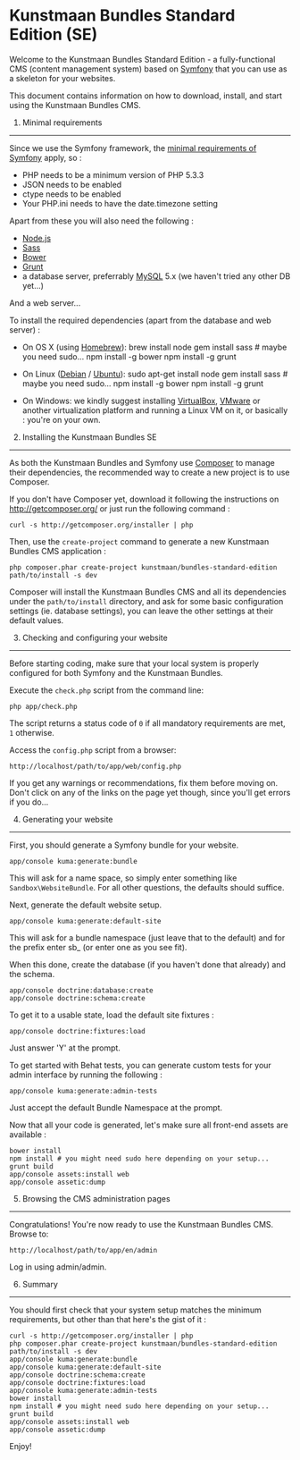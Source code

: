 Kunstmaan Bundles Standard Edition (SE)
=======================================

Welcome to the Kunstmaan Bundles Standard Edition - a fully-functional CMS (content management system) based on
[Symfony][1] that you can use as a skeleton for your websites.

This document contains information on how to download, install, and start using the Kunstmaan Bundles CMS.


1) Minimal requirements
-----------------------

Since we use the Symfony framework, the [minimal requirements of Symfony][2] apply, so :

- PHP needs to be a minimum version of PHP 5.3.3
- JSON needs to be enabled
- ctype needs to be enabled
- Your PHP.ini needs to have the date.timezone setting

Apart from these you will also need the following :
- [Node.js][3]
- [Sass][4]
- [Bower][5]
- [Grunt][6]
- a database server, preferrably [MySQL][7] 5.x (we haven't tried any other DB yet...)

And a web server...

To install the required dependencies (apart from the database and web server) :
- On OS X (using [Homebrew][8]):
    brew install node
    gem install sass # maybe you need sudo...
    npm install -g bower
    npm install -g grunt

- On Linux ([Debian][9] / [Ubuntu][10]):
    sudo apt-get install node
    gem install sass # maybe you need sudo...
    npm install -g bower
    npm install -g grunt

- On Windows:
    we kindly suggest installing [VirtualBox][11], [VMware][12] or another virtualization platform and running a Linux
    VM on it, or basically : you're on your own.


2) Installing the Kunstmaan Bundles SE
--------------------------------------

As both the Kunstmaan Bundles and Symfony use [Composer][13] to manage their dependencies, the recommended way to
create a new project is to use Composer.

If you don't have Composer yet, download it following the instructions on http://getcomposer.org/ or just run the
following command :

    curl -s http://getcomposer.org/installer | php

Then, use the `create-project` command to generate a new Kunstmaan Bundles CMS application :

    php composer.phar create-project kunstmaan/bundles-standard-edition path/to/install -s dev

Composer will install the Kunstmaan Bundles CMS and all its dependencies under the `path/to/install` directory, and
ask for some basic configuration settings (ie. database settings), you can leave the other settings at their default
values.


3) Checking and configuring your website
----------------------------------------

Before starting coding, make sure that your local system is properly configured for both Symfony and the Kunstmaan
Bundles.

Execute the `check.php` script from the command line:

    php app/check.php

The script returns a status code of `0` if all mandatory requirements are met, `1` otherwise.

Access the `config.php` script from a browser:

    http://localhost/path/to/app/web/config.php

If you get any warnings or recommendations, fix them before moving on. Don't click on any of the links on the page
yet though, since you'll get errors if you do...


4) Generating your website
--------------------------

First, you should generate a Symfony bundle for your website.

    app/console kuma:generate:bundle

This will ask for a name space, so simply enter something like `Sandbox\WebsiteBundle`. For all other
questions, the defaults should suffice.

Next, generate the default website setup.

    app/console kuma:generate:default-site

This will ask for a bundle namespace (just leave that to the default) and for the prefix enter sb_ (or enter one as
you see fit).

When this done, create the database (if you haven't done that already) and the schema.

    app/console doctrine:database:create
    app/console doctrine:schema:create

To get it to a usable state, load the default site fixtures :

    app/console doctrine:fixtures:load

Just answer 'Y' at the prompt.

To get started with Behat tests, you can generate custom tests for your admin interface by running the following :

    app/console kuma:generate:admin-tests

Just accept the default Bundle Namespace at the prompt.

Now that all your code is generated, let's make sure all front-end assets are available :

    bower install
    npm install # you might need sudo here depending on your setup...
    grunt build
    app/console assets:install web
    app/console assetic:dump


5) Browsing the CMS administration pages
----------------------------------------

Congratulations! You're now ready to use the Kunstmaan Bundles CMS. Browse to:

    http://localhost/path/to/app/en/admin

Log in using admin/admin.


6) Summary
----------

You should first check that your system setup matches the minimum requirements, but other than that here's the gist of it :

    curl -s http://getcomposer.org/installer | php
    php composer.phar create-project kunstmaan/bundles-standard-edition path/to/install -s dev
    app/console kuma:generate:bundle
    app/console kuma:generate:default-site
    app/console doctrine:schema:create
    app/console doctrine:fixtures:load
    app/console kuma:generate:admin-tests
    bower install
    npm install # you might need sudo here depending on your setup...
    grunt build
    app/console assets:install web
    app/console assetic:dump

Enjoy!


[1]:  http://symfony.com/
[2]:  http://symfony.com/doc/current/reference/requirements.html
[3]:  http://nodejs.org/
[4]:  http://sass-lang.com/
[5]:  http://bower.io/
[6]:  http://gruntjs.com/
[7]:  http://www.mysql.com/
[8]:  http://brew.sh/
[9]:  http://www.debian.org/
[10]: http://www.ubuntu.com/
[11]: http://www.virtualbox.org/
[12]: http://www.vmware.com/
[13]: http://getcomposer.org/
